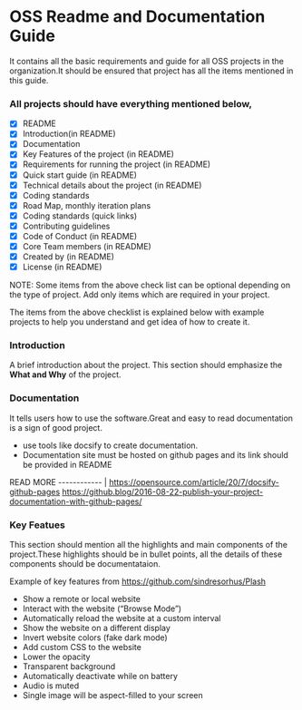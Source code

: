 # OSS Readme and Documentation Guide
It contains all the basic requirements and guide for all OSS projects in the organization.It should be ensured that project has all the items mentioned in this guide.

### All projects should have everything mentioned below,

- [x] README
- [x] Introduction(in README)
- [x] Documentation
- [x] Key Features of the project (in README)
- [x] Requirements for running the project (in README)
- [x] Quick start guide  (in README)
- [x] Technical details about the project (in README)
- [x] Coding standards
- [x] Road Map, monthly iteration plans
- [x] Coding standards (quick links)
- [x] Contributing guidelines
- [x] Code of Conduct (in README)
- [x] Core Team members (in README)
- [x] Created by (in README)
- [x] License (in README)

NOTE: Some items from the above check list can be optional depending on the type of project. Add only items which are required in your project.

The items from the above checklist is explained below with example projects to help you understand and get idea of how to create it.

 ### Introduction
 
 A brief introduction about the project. This section should emphasize the **What and Why** of the project.
 
 ### Documentation
 
 It tells users how to use the software.Great and easy to read documentation is a sign of good project.
 * use tools like docsify to create documentation.
 * Documentation site must be hosted on github pages and its link should be provided in README
 
 READ MORE
------------ |
https://opensource.com/article/20/7/docsify-github-pages
https://github.blog/2016-08-22-publish-your-project-documentation-with-github-pages/


### Key Featues

This section should mention all the highlights and main components of the project.These highlights should be in bullet points, all the details of these components should be documentataion.

Example of key features from https://github.com/sindresorhus/Plash
* Show a remote or local website
* Interact with the website (“Browse Mode”)
* Automatically reload the website at a custom interval
* Show the website on a different display
* Invert website colors (fake dark mode)
* Add custom CSS to the website
* Lower the opacity
* Transparent background
* Automatically deactivate while on battery
* Audio is muted
* Single image will be aspect-filled to your screen
 

